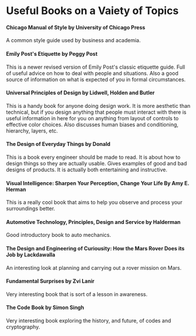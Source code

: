 # **Useful Books on a Vaiety of Topics**

#### **Chicago Manual of Style** by University of Chicago Press

A common style guide used by business and academia.

#### **Emily Post's Etiquette** by Peggy Post

This is a newer revised version of Emily Post's classic etiquette guide.  Full of useful advice on how to deal with people and situations.  Also a good source of information on what is expected of you in formal circumstances.

#### **Universal Principles of Design** by Lidwell, Holden and Butler

This is a handy book for anyone doing design work.  It is more aesthetic than technical, but if you design anything that people must interact with there is useful information in here for you on anything from layout of controls to effective color choices.  Also discusses human biases and conditioning, hierarchy, layers, etc.

#### **The Design of Everyday Things** by Donald

This is a book every engineer should be made to read.  It is about how to design things so they are actually usable.  Gives examples of good and bad designs of products.  It is actually both entertaining and instructive.

#### **Visual Intelligence: Sharpen Your Perception, Change Your Life** By Amy E. Herman

This is a really cool book that aims to help you observe and process your surroundings better.

#### **Automotive Technology, Principles, Design and Service** by Halderman

Good introductory book to auto mechanics.

#### **The Design and Engineering of Curiousity: How the Mars Rover Does its Job** by Lackdawalla

An interesting look at planning and carrying out a rover mission on Mars.

#### **Fundamental Surprises** by Zvi Lanir

Very interesting book that is sort of a lesson in awareness.

#### **The Code Book** by Simon Singh

Very interesting book exploring the history, and future, of codes and cryptography.


<!-- More to be added later-->
